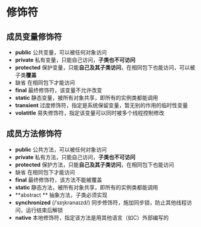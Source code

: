 # 修饰符

## 成员变量修饰符

- **public**                        公共变量，可以被任何对象访问
- **private**                      私有变量，只能自己访问，**子类也不可访问**
- **protected**                 保护变量，只能**自己及其子类访问**，在相同包下也能访问，可以被子类**覆盖**
- 缺省                            在相同包下才能访问
- **final**                           最终修饰符，该变量不允许改变
- **static**                         静态变量，被所有对象共享，即所有的实例类都能调用
- **transient**                  过度修饰符，指定是系统保留变量，暂无别的作用的临时性变量
- **volatitle**                   易失修饰符，指定该变量可以同时被多个线程控制修改



## 成员方法修饰符

- **public**                        公共方法，可以被任何对象访问
- **private**                      私有方法，只能自己访问，**子类也不可访问**
- **protected**                 保护方法，只能**自己及其子类访问**，在相同包下也能访问
- 缺省                            在相同包下才能访问
- **final**                           最终修饰符，该方法不能被覆盖
- **static**                         静态方法，被所有对象共享，即所有的实例类都能调用
- **abstract **                  抽象方法，子类必须实现
- **synchronized** (/ˈsɪŋkrənaɪzd/)        同步修饰符，施加同步锁，防止其他线程访问，运行结束后解锁
- **native**                       本地修饰符，指定该方法是用其他语言（如C）外部编写的